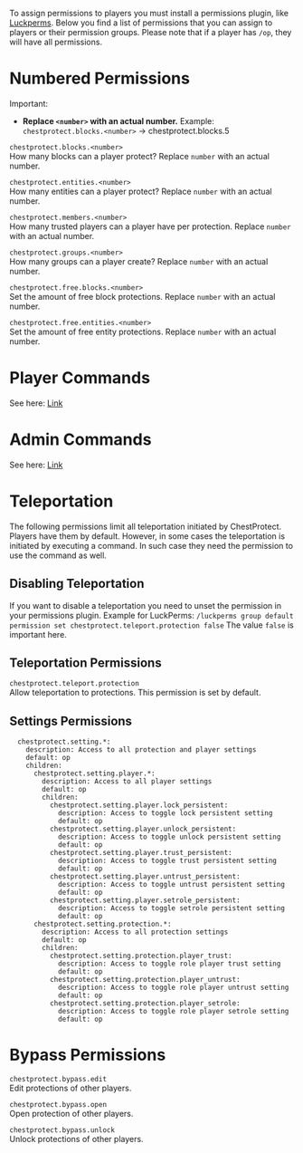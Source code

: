To assign permissions to players you must install a permissions plugin, like [Luckperms](https://www.spigotmc.org/resources/28140). Below you find a list of permissions that you can assign to players or their permission groups. Please note that if a player has `/op`, they will have all permissions.

# Numbered Permissions
Important: 
* **Replace `<number>` with an actual number.** Example: `chestprotect.blocks.<number>` -> chestprotect.blocks.5

`chestprotect.blocks.<number>`\
How many blocks can a player protect? Replace `number` with an actual number.

`chestprotect.entities.<number>`\
How many entities can a player protect? Replace `number` with an actual number.

`chestprotect.members.<number>`\
How many trusted players can a player have per protection. Replace `number` with an actual number.

`chestprotect.groups.<number>`\
How many groups can a player create? Replace `number` with an actual number.

`chestprotect.free.blocks.<number>`\
Set the amount of free block protections. Replace `number` with an actual number.

`chestprotect.free.entities.<number>`\
Set the amount of free entity protections. Replace `number` with an actual number.

# Player Commands
See here: [Link](../players/Commands.md)

# Admin Commands
See here: [Link](../admins/Commands.md)

# Teleportation
The following permissions limit all teleportation initiated by ChestProtect. Players have them by default. However, in some cases
the teleportation is initiated by executing a command. In such case they need the permission to use the command as well.

## Disabling Teleportation
If you want to disable a teleportation you need to unset the permission in your permissions plugin.
Example for LuckPerms: ``/luckperms group default permission set chestprotect.teleport.protection false``
The value ``false`` is important here.

## Teleportation Permissions
`chestprotect.teleport.protection`\
Allow teleportation to protections. This permission is set by default.

## Settings Permissions

      chestprotect.setting.*:
        description: Access to all protection and player settings
        default: op
        children:
          chestprotect.setting.player.*:
            description: Access to all player settings
            default: op
            children:
              chestprotect.setting.player.lock_persistent:
                description: Access to toggle lock persistent setting
                default: op
              chestprotect.setting.player.unlock_persistent:
                description: Access to toggle unlock persistent setting
                default: op
              chestprotect.setting.player.trust_persistent:
                description: Access to toggle trust persistent setting
                default: op
              chestprotect.setting.player.untrust_persistent:
                description: Access to toggle untrust persistent setting
                default: op
              chestprotect.setting.player.setrole_persistent:
                description: Access to toggle setrole persistent setting
                default: op
          chestprotect.setting.protection.*:
            description: Access to all protection settings
            default: op
            children:
              chestprotect.setting.protection.player_trust:
                description: Access to toggle role player trust setting
                default: op
              chestprotect.setting.protection.player_untrust:
                description: Access to toggle role player untrust setting
                default: op
              chestprotect.setting.protection.player_setrole:
                description: Access to toggle role player setrole setting
                default: op


# Bypass Permissions
`chestprotect.bypass.edit`\
Edit protections of other players.

`chestprotect.bypass.open`\
Open protection of other players.

`chestprotect.bypass.unlock`\
Unlock protections of other players.
